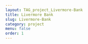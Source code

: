 ```yaml
---
layout: TAG_project_Livermore-Bank
title: Livermore Bank
slug: Livermore-Bank
category: project
menu: false
order: 1
---
```

